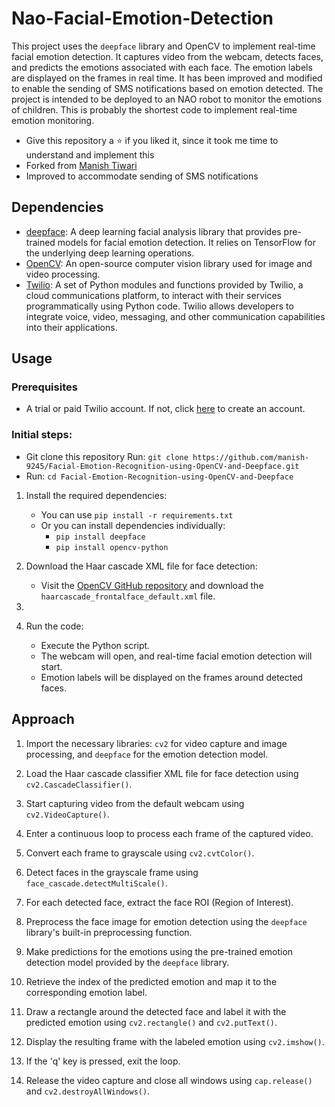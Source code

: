 # Nao-Facial-Emotion-Detection

This project uses the `deepface` library and OpenCV to implement real-time facial emotion detection. It captures video from the webcam, detects faces, and predicts the emotions associated with each face. The emotion labels are displayed on the frames in real time. It has been improved and modified to enable the sending of SMS notifications based on emotion detected. The project is intended to be deployed to an NAO robot to monitor the emotions of children.
This is probably the shortest code to implement real-time emotion monitoring.
- Give this repository a ⭐ if you liked it, since it took me time to understand and implement this
- Forked from [Manish Tiwari](https://github.com/manish-9245/Facial-Emotion-Recognition-using-OpenCV-and-Deepface)
- Improved to accommodate sending of SMS notifications



## Dependencies

- [deepface](https://github.com/serengil/deepface): A deep learning facial analysis library that provides pre-trained models for facial emotion detection. It relies on TensorFlow for the underlying deep learning operations.
- [OpenCV](https://opencv.org/): An open-source computer vision library used for image and video processing.
- [Twilio](https://www.twilio.com/docs/libraries/reference/twilio-python/index.html):  A set of Python modules and functions provided by Twilio, a cloud communications platform, to interact with their services programmatically using Python code. Twilio allows developers to integrate voice, video, messaging, and other communication capabilities into their applications.

## Usage

### Prerequisites
- A trial or paid Twilio account. If not, click [here](https://www.twilio.com/try-twilio) to create an account.

### Initial steps:
- Git clone this repository Run: `git clone https://github.com/manish-9245/Facial-Emotion-Recognition-using-OpenCV-and-Deepface.git`
- Run: `cd Facial-Emotion-Recognition-using-OpenCV-and-Deepface`
1. Install the required dependencies:
   - You can use `pip install -r requirements.txt`
   - Or you can install dependencies individually:
      - `pip install deepface`
      - `pip install opencv-python`

2. Download the Haar cascade XML file for face detection:
   - Visit the [OpenCV GitHub repository](https://github.com/opencv/opencv/tree/master/data/haarcascades) and download the `haarcascade_frontalface_default.xml` file.
3. 

4. Run the code:
   - Execute the Python script.
   - The webcam will open, and real-time facial emotion detection will start.
   - Emotion labels will be displayed on the frames around detected faces.

## Approach

1. Import the necessary libraries: `cv2` for video capture and image processing, and `deepface` for the emotion detection model.

2. Load the Haar cascade classifier XML file for face detection using `cv2.CascadeClassifier()`.

3. Start capturing video from the default webcam using `cv2.VideoCapture()`.

4. Enter a continuous loop to process each frame of the captured video.

5. Convert each frame to grayscale using `cv2.cvtColor()`.

6. Detect faces in the grayscale frame using `face_cascade.detectMultiScale()`.

7. For each detected face, extract the face ROI (Region of Interest).

8. Preprocess the face image for emotion detection using the `deepface` library's built-in preprocessing function.

9. Make predictions for the emotions using the pre-trained emotion detection model provided by the `deepface` library.

10. Retrieve the index of the predicted emotion and map it to the corresponding emotion label.

11. Draw a rectangle around the detected face and label it with the predicted emotion using `cv2.rectangle()` and `cv2.putText()`.

12. Display the resulting frame with the labeled emotion using `cv2.imshow()`.

13. If the 'q' key is pressed, exit the loop.

14. Release the video capture and close all windows using `cap.release()` and `cv2.destroyAllWindows()`.
